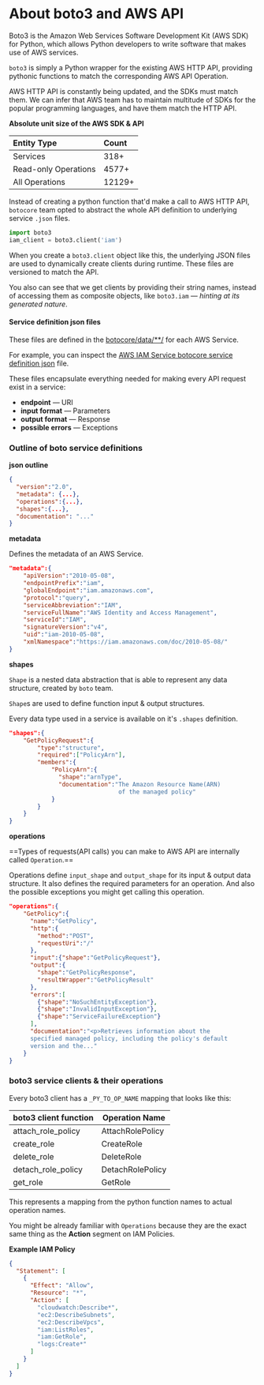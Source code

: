 # About **boto3** and AWS API

Boto3 is the Amazon Web Services Software Development Kit (AWS SDK) for Python, which allows Python developers to write software that makes use of AWS services.

`boto3` is simply a Python wrapper for the existing AWS HTTP API, providing pythonic functions to match the corresponding AWS API Operation.

AWS HTTP API is constantly being updated, and the SDKs must match them. We can infer that AWS team has to maintain multitude of SDKs for the popular programming languages, and have them match the HTTP API.

**Absolute unit size of the AWS SDK & API**

| Entity Type          | Count  |
| :------------------- | :----- |
| Services             | 318+   |
| Read-only Operations | 4577+  |
| All Operations       | 12129+ |

Instead of creating a python function that'd make a call to AWS HTTP API, `botocore` team opted to abstract the whole API definition to underlying service `.json` files.

```python
import boto3
iam_client = boto3.client('iam')
```

When you create a `boto3.client` object like this, the underlying JSON files are used to dynamically create clients during runtime. These files are versioned to match the API.

You also can see that we get clients by providing their string names, instead of accessing them as composite objects, like `boto3.iam` — _hinting at its generated nature_.

#### Service definition json files

These files are defined in the [botocore/data/\*\*/](https://github.com/boto/botocore/tree/develop/botocore/data) for each AWS Service.

For example, you can inspect the [AWS IAM Service botocore service definition json](https://github.com/boto/botocore/blob/develop/botocore/data/iam/2010-05-08/service-2.json) file.

These files encapsulate everything needed for making every API request exist in a service:

- **endpoint** — URI
- **input format** — Parameters
- **output format** — Response
- **possible errors** — Exceptions

### Outline of boto service definitions



**json outline**

```json title="botocore/botocore/data/iam/2010-05-08/service-2.json" 
{
  "version":"2.0",
  "metadata": {...},
  "operations":{...},
  "shapes":{...},
  "documentation": "..."
}
```

**metadata**

Defines the metadata of an AWS Service.

```json
"metadata":{
    "apiVersion":"2010-05-08",
    "endpointPrefix":"iam",
    "globalEndpoint":"iam.amazonaws.com",
    "protocol":"query",
    "serviceAbbreviation":"IAM",
    "serviceFullName":"AWS Identity and Access Management",
    "serviceId":"IAM",
    "signatureVersion":"v4",
    "uid":"iam-2010-05-08",
    "xmlNamespace":"https://iam.amazonaws.com/doc/2010-05-08/"
}
```

**shapes**

`Shape` is a nested data abstraction that is able to represent any data structure, created by `boto` team.

`Shape`s are used to define function input & output structures.

Every data type used in a service is available on it's `.shapes` definition.

```json
"shapes":{
    "GetPolicyRequest":{
        "type":"structure",
        "required":["PolicyArn"],
        "members":{
            "PolicyArn":{
              "shape":"arnType",
              "documentation":"The Amazon Resource Name(ARN)
                               of the managed policy"
            }
        }
    }
}
```

**operations**

==Types of requests(API calls) you can make to AWS API are internally called `Operation`.==

Operations define `input_shape` and `output_shape` for its input & output data structure. It also defines the required parameters for an operation. And also the possible exceptions you might get calling this operation.

```json
"operations":{
    "GetPolicy":{
      "name":"GetPolicy",
      "http":{
        "method":"POST",
        "requestUri":"/"
      },
      "input":{"shape":"GetPolicyRequest"},
      "output":{
        "shape":"GetPolicyResponse",
        "resultWrapper":"GetPolicyResult"
      },
      "errors":[
        {"shape":"NoSuchEntityException"},
        {"shape":"InvalidInputException"},
        {"shape":"ServiceFailureException"}
      ],
      "documentation":"<p>Retrieves information about the
      specified managed policy, including the policy's default
      version and the..."
    }
}
```

### boto3 service clients & their operations

Every boto3 client has a `_PY_TO_OP_NAME` mapping that looks like this:

| boto3 client function | Operation Name   |
| --------------------- | ---------------- |
| attach_role_policy    | AttachRolePolicy |
| create_role           | CreateRole       |
| delete_role           | DeleteRole       |
| detach_role_policy    | DetachRolePolicy |
| get_role              | GetRole          |

This represents a mapping from the python function names to actual operation names.

You might be already familiar with `Operations` because they are the exact same thing as the **Action** segment on IAM Policies.

**Example IAM Policy**

```json
{
  "Statement": [
    {
      "Effect": "Allow",
      "Resource": "*",
      "Action": [
        "cloudwatch:Describe*",
        "ec2:DescribeSubnets",
        "ec2:DescribeVpcs",
        "iam:ListRoles",
        "iam:GetRole",
        "logs:Create*"
      ]
    }
  ]
}
```
